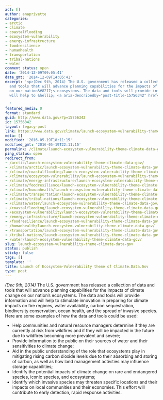 ```yaml
---
acf: []
author: anaprivette
categories:
- arctic
- climate
- coastalflooding
- ecosystem-vulnerability
- energy-infrastructure
- foodresilience
- humanhealth
- transportation
- tribal-nations
- water
comment_status: open
date: '2014-12-09T09:05:41'
date_gmt: '2014-12-09T14:05:41'
excerpt: '<p>(Dec 9th, 2014) The U.S. government has released a collection of data
  and tools that will advance planning capabilities for the impacts of climate change
  on our nation&#8217;s ecosystems. The data and tools will provide information and
  will help to &hellip; <a aria-describedby="post-title-15756342" href="https://www.data.gov/climate/launch-ecosystem-vulnerability-theme-climate-data-gov/">Continued</a></p>

  '
featured_media: 0
format: standard
guid: http://www.data.gov/?p=15756342
id: 15756342
layout: legacy-post
link: https://www.data.gov/climate/launch-ecosystem-vulnerability-theme-climate-data-gov/
meta: []
modified: '2016-05-19T18:11:15'
modified_gmt: '2016-05-19T22:11:15'
permalink: /climate/launch-ecosystem-vulnerability-theme-climate-data-gov/
ping_status: open
redirect_from:
- /arctic/launch-ecosystem-vulnerability-theme-climate-data-gov/
- /climate/arctic/launch-ecosystem-vulnerability-theme-climate-data-gov/
- /climate/coastalflooding/launch-ecosystem-vulnerability-theme-climate-data-gov/
- /climate/ecosystem-vulnerability/launch-ecosystem-vulnerability-theme-climate-data-gov/
- /climate/energy-infrastructure/launch-ecosystem-vulnerability-theme-climate-data-gov/
- /climate/foodresilience/launch-ecosystem-vulnerability-theme-climate-data-gov/
- /climate/humanhealth/launch-ecosystem-vulnerability-theme-climate-data-gov/
- /climate/transportation/launch-ecosystem-vulnerability-theme-climate-data-gov/
- /climate/tribal-nations/launch-ecosystem-vulnerability-theme-climate-data-gov/
- /climate/water/launch-ecosystem-vulnerability-theme-climate-data-gov/
- /coastalflooding/launch-ecosystem-vulnerability-theme-climate-data-gov/
- /ecosystem-vulnerability/launch-ecosystem-vulnerability-theme-climate-data-gov/
- /energy-infrastructure/launch-ecosystem-vulnerability-theme-climate-data-gov/
- /foodresilience/launch-ecosystem-vulnerability-theme-climate-data-gov/
- /humanhealth/launch-ecosystem-vulnerability-theme-climate-data-gov/
- /transportation/launch-ecosystem-vulnerability-theme-climate-data-gov/
- /tribal-nations/launch-ecosystem-vulnerability-theme-climate-data-gov/
- /water/launch-ecosystem-vulnerability-theme-climate-data-gov/
slug: launch-ecosystem-vulnerability-theme-climate-data-gov
status: publish
sticky: false
tags: []
template: ''
title: Launch of Ecosystem-Vulnerability theme of Climate.Data.Gov
type: post
---
```

*(Dec 9th, 2014)* The U.S. government has released a collection of data and tools that will advance planning capabilities for the impacts of climate change on our nation’s ecosystems. The data and tools will provide information and will help to stimulate innovation in preparing for climate impacts on fire regimes, water availability, carbon sequestration, biodiversity conservation, ocean health, and the spread of invasive species. Here are some examples of how the data and tools could be used:


* Help communities and natural resource managers determine if they are currently at risk from wildfires and if they will be impacted in the future due to wildfires becoming more prevalent and severe;
* Provide information to the public on their sources of water and their sensitivities to climate change;
* Aid in the public understanding of the role that ecosystems play in mitigating rising carbon dioxide levels due to their absorbing and storing of carbon, as well as how land management activities may influence storage capabilities;
* Identify the potential impacts of climate change on rare and endangered species, iconic species, and ecosystems;
* Identify which invasive species may threaten specific locations and their impacts on local communities and their economies. This effort will contribute to early detection, rapid response activities.



